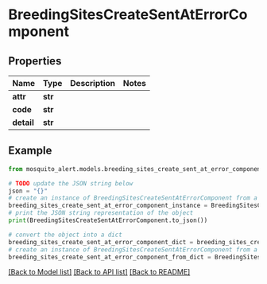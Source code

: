 # BreedingSitesCreateSentAtErrorComponent


## Properties

Name | Type | Description | Notes
------------ | ------------- | ------------- | -------------
**attr** | **str** |  | 
**code** | **str** |  | 
**detail** | **str** |  | 

## Example

```python
from mosquito_alert.models.breeding_sites_create_sent_at_error_component import BreedingSitesCreateSentAtErrorComponent

# TODO update the JSON string below
json = "{}"
# create an instance of BreedingSitesCreateSentAtErrorComponent from a JSON string
breeding_sites_create_sent_at_error_component_instance = BreedingSitesCreateSentAtErrorComponent.from_json(json)
# print the JSON string representation of the object
print(BreedingSitesCreateSentAtErrorComponent.to_json())

# convert the object into a dict
breeding_sites_create_sent_at_error_component_dict = breeding_sites_create_sent_at_error_component_instance.to_dict()
# create an instance of BreedingSitesCreateSentAtErrorComponent from a dict
breeding_sites_create_sent_at_error_component_from_dict = BreedingSitesCreateSentAtErrorComponent.from_dict(breeding_sites_create_sent_at_error_component_dict)
```
[[Back to Model list]](../README.md#documentation-for-models) [[Back to API list]](../README.md#documentation-for-api-endpoints) [[Back to README]](../README.md)


